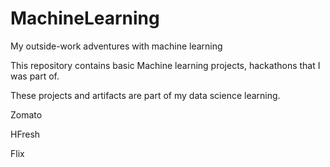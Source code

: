 # MachineLearning

My outside-work adventures with machine learning

This repository contains basic Machine learning projects, hackathons that I was part of. 

These projects and artifacts are part of my data science learning.

Zomato

HFresh

Flix
